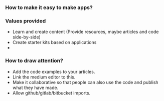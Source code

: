 ### How to make it easy to make apps?


### Values provided
- Learn and create content (Provide resources, maybe articles and code side-by-side)
- Create starter kits based on applications
- 

### How to draw attention?
- Add the code examples to your articles.
- Link the medium editor to this.
- Make it collaborative so that people can also use the code and publish what they have made.
- Allow github/gitlab/bitbucket imports.